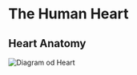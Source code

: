 # The Human Heart 
## Heart Anatomy
![Diagram od Heart](https://github.com/user-attachments/assets/1ffb0cbe-bb00-439b-ac66-b7559f0a1a34)
